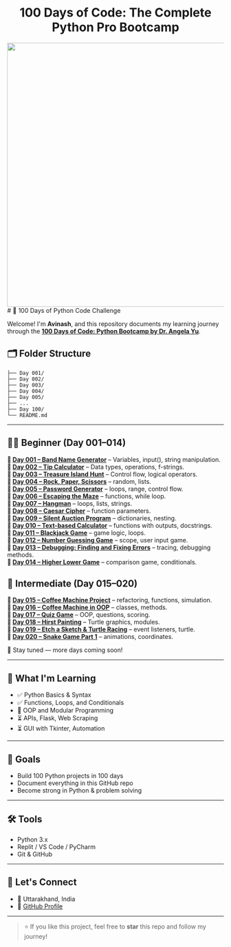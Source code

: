 <h1 align="center">100 Days of Code: The Complete Python Pro Bootcamp
</h1>
<div align="center">
 <img width="1536" height="613" alt="ChatGPT Image Jul 30, 2025, 05_04_16 PM (1)" src="https://github.com/user-attachments/assets/51d3d94e-db99-42ce-b3b0-aa09caffc43a" />
</div>
# 🐍 100 Days of Python Code Challenge


Welcome! I'm **Avinash**, and this repository documents my learning journey through the **[100 Days of Code: Python Bootcamp by Dr. Angela Yu](https://www.udemy.com/course/100-days-of-code/)**.


## 🗂️ Folder Structure

```100-Days-of-Python-Code-challenge/
├── Day 001/
├── Day 002/
├── Day 003/
├── Day 004/
├── Day 005/
├── ...
├── Day 100/
└── README.md
```
---
## 🧑‍💻 Beginner (Day 001–014)
**📅 [Day 001 – Band Name Generator](https://github.com/AvinashNegi1999/100-Days-of-Python-Pro-Bootcamp/tree/main/Day%20001)** – Variables, input(), string manipulation.  
**📅 [Day 002 – Tip Calculator](https://github.com/AvinashNegi1999/100-Days-of-Python-Pro-Bootcamp/tree/main/Day%20002)** – Data types, operations, f-strings.  
**📅 [Day 003 – Treasure Island Hunt](https://github.com/AvinashNegi1999/100-Days-of-Python-Pro-Bootcamp/tree/main/Day%20003)** – Control flow, logical operators.  
**📅 [Day 004 – Rock, Paper, Scissors](https://github.com/AvinashNegi1999/100-Days-of-Python-Pro-Bootcamp/tree/main/Day%20004)** – random, lists.  
**📅 [Day 005 – Password Generator](https://github.com/AvinashNegi1999/100-Days-of-Python-Pro-Bootcamp/tree/main/Day%20005)** – loops, range, control flow.  
**📅 [Day 006 – Escaping the Maze](https://github.com/AvinashNegi1999/100-Days-of-Python-Pro-Bootcamp/tree/main/Day%20006)** – functions, while loop.  
**📅 [Day 007 – Hangman](https://github.com/AvinashNegi1999/100-Days-of-Python-Pro-Bootcamp/tree/main/Day%20007)** – loops, lists, strings.  
**📅 [Day 008 – Caesar Cipher](https://github.com/AvinashNegi1999/100-Days-of-Python-Pro-Bootcamp/tree/main/Day%20008)** – function parameters.  
**📅 [Day 009 – Silent Auction Program](https://github.com/AvinashNegi1999/100-Days-of-Python-Pro-Bootcamp/tree/main/Day%20009)** – dictionaries, nesting.  
**📅 [Day 010 – Text-based Calculator](https://github.com/AvinashNegi1999/100-Days-of-Python-Pro-Bootcamp/tree/main/Day%20010)** – functions with outputs, docstrings.  
**📅 [Day 011 – Blackjack Game](https://github.com/AvinashNegi1999/100-Days-of-Python-Pro-Bootcamp/tree/main/Day%20011)** – game logic, loops.  
**📅 [Day 012 – Number Guessing Game](https://github.com/AvinashNegi1999/100-Days-of-Python-Pro-Bootcamp/tree/main/Day%20012)** – scope, user input game.  
**📅 [Day 013 – Debugging: Finding and Fixing Errors](https://github.com/AvinashNegi1999/100-Days-of-Python-Pro-Bootcamp/tree/main/Day%20013)** – tracing, debugging methods.  
**📅 [Day 014 – Higher Lower Game](https://github.com/AvinashNegi1999/100-Days-of-Python-Pro-Bootcamp/tree/main/Day%20014)** – comparison game, conditionals.

## 🧠 Intermediate (Day 015–020)
**📅 [Day 015 – Coffee Machine Project](https://github.com/AvinashNegi1999/100-Days-of-Python-Pro-Bootcamp/tree/main/Day%20015)** – refactoring, functions, simulation.  
**📅 [Day 016 – Coffee Machine in OOP](https://github.com/AvinashNegi1999/100-Days-of-Python-Pro-Bootcamp/tree/main/Day%20016)** – classes, methods.  
**📅 [Day 017 – Quiz Game](https://github.com/AvinashNegi1999/100-Days-of-Python-Pro-Bootcamp/tree/main/Day%20017)** – OOP, questions, scoring.  
**📅 [Day 018 – Hirst Painting](https://github.com/AvinashNegi1999/100-Days-of-Python-Pro-Bootcamp/tree/main/Day%20018)** – Turtle graphics, modules.  
**📅 [Day 019 – Etch a Sketch & Turtle Racing](https://github.com/AvinashNegi1999/100-Days-of-Python-Pro-Bootcamp/tree/main/Day%20019)** – event listeners, turtle.  
**📅 [Day 020 – Snake Game Part 1](https://github.com/AvinashNegi1999/100-Days-of-Python-Pro-Bootcamp/tree/main/Day%20020)** – animations, coordinates.

📌 Stay tuned — more days coming soon!


---

## 🧠 What I'm Learning

- ✅ Python Basics & Syntax
- ✅ Functions, Loops, and Conditionals
- 🔄 OOP and Modular Programming
- ⏳ APIs, Flask, Web Scraping
- ⏳ GUI with Tkinter, Automation

---

## 🚀 Goals

- Build 100 Python projects in 100 days
- Document everything in this GitHub repo
- Become strong in Python & problem solving

---

## 🛠 Tools

- Python 3.x
- Replit / VS Code / PyCharm
- Git & GitHub

---

## 🙌 Let's Connect

- 📍 Uttarakhand, India  
- 🔗 [GitHub Profile](https://github.com/AvinashNegi1999)

---

> ⭐ If you like this project, feel free to **star** this repo and follow my journey!
